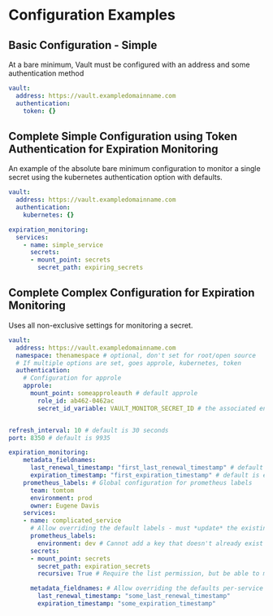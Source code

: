 # Configuration Examples

## Basic Configuration - Simple

At a bare minimum, Vault must be configured with an address and some authentication method

```yaml
vault:
  address: https://vault.exampledomainname.com
  authentication:
    token: {}
```

## Complete Simple Configuration using Token Authentication for Expiration Monitoring

An example of the absolute bare minimum configuration to monitor a single secret using the kubernetes authentication option with defaults.

```yaml
vault:
  address: https://vault.exampledomainname.com
  authentication:
    kubernetes: {}

expiration_monitoring:
  services:
    - name: simple_service
      secrets:
      - mount_point: secrets
        secret_path: expiring_secrets
```

## Complete Complex Configuration for Expiration Monitoring

Uses all non-exclusive settings for monitoring a secret.

```yaml
vault:
  address: https://vault.exampledomainname.com
  namespace: thenamespace # optional, don't set for root/open source
  # If multiple options are set, goes approle, kubernetes, token
  authentication:
    # Configuration for approle
    approle:
      mount_point: someapproleauth # default approle
        role_id: ab462-0462ac
        secret_id_variable: VAULT_MONITOR_SECRET_ID # the associated environmental variable must be set


refresh_interval: 10 # default is 30 seconds
port: 8350 # default is 9935

expiration_monitoring:
    metadata_fieldnames:
      last_renewal_timestamp: "first_last_renewal_timestamp" # default is last_renewal_timestamp
      expiration_timestamp: "first_expiration_timestamp" # default is expiration_timestamp
    prometheus_labels: # Global configuration for prometheus labels
      team: tomtom
      environment: prod
      owner: Eugene Davis
    services:
    - name: complicated_service
      # Allow overriding the default labels - must *update* the existing defaults (optional)
      prometheus_labels:
        environment: dev # Cannot add a key that doesn't already exist in the global configuration
      secrets:
      - mount_point: secrets
        secret_path: expiration_secrets
        recursive: True # Require the list permission, but be able to monitor every sub-secret (optional, default False)

      metadata_fieldnames: # Allow overriding the defaults per-service (optional) - the earlier configured fieldnames will be ignored for this service
        last_renewal_timestamp: "some_last_renewal_timestamp"
        expiration_timestamp: "some_expiration_timestamp"
```
